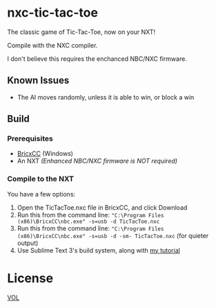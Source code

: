 nxc-tic-tac-toe
===============

The classic game of Tic-Tac-Toe, now on your NXT!

Compile with the NXC compiler.

I don't believe this requires the enchanced NBC/NXC firmware.

## Known Issues

- The AI moves randomly, unless it is able to win, or block a win

## Build

### Prerequisites

- [BricxCC](http://bricxcc.sourceforge.net/) (Windows)
- An NXT *(Enhanced NBC/NXC firmware is NOT required)*

### Compile to the NXT

You have a few options:

1. Open the TicTacToe.nxc file in BricxCC, and click Download
2. Run this from the command line: `"C:\Program Files (x86)\BricxCC\nbc.exe" -s=usb -d TicTacToe.nxc`
3. Run this from the command line: `"C:\Program Files (x86)\BricxCC\nbc.exe" -s=usb -d -sm- TicTacToe.nxc` (for quieter output)
4. Use Sublime Text 3's build system, along with [my tutorial](https://www.josephdykstra.com/compiling-nxc-using-sublime-build)

# License

[VOL](http://veryopenlicense.com)
